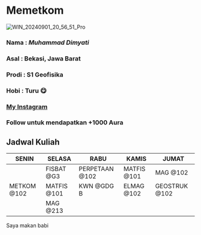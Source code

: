 # Memetkom

![WIN_20240901_20_56_51_Pro](https://github.com/user-attachments/assets/8d33ffaf-ef9f-4bad-b6f1-5847e918fba0)
### Nama : *Muhammad Dimyati*
### Asal : Bekasi, Jawa Barat
### Prodi : S1 Geofisika
### Hobi : Turu 😋
### [My Instagram](https://www.instagram.com/_dimyatiii)
### Follow untuk mendapatkan +1000 Aura 
## Jadwal Kuliah
| SENIN | SELASA | RABU | KAMIS | JUMAT |
| ----------- | ----------- | ----------- | ----------- | ----------- |
|   | FISBAT @G3 | PERPETAAN @102 | MATFIS @101 | MAG @102 |
| METKOM @102 | MATFIS @101 | KWN @GDG B | ELMAG @102 | GEOSTRUK @102 |
|   | MAG @213 |   |   |   |

Saya makan babi

